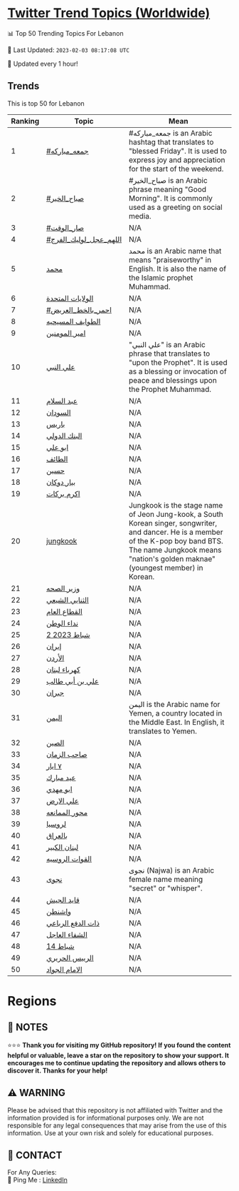 [Twitter Trend Topics (Worldwide)](https://github.com/ErcinDedeoglu/Twitter-Trend-Topics)
==========


📊 Top 50 Trending Topics For Lebanon

📆 Last Updated: `2023-02-03 08:17:08 UTC`

🔧 Updated every 1 hour!


## Trends

This is top 50 for Lebanon

| Ranking | Topic | Mean |
| ------- | ------------ | ------------ |
| 1 | [#جمعه_مباركه](http://twitter.com/search?q=%23%d8%ac%d9%85%d8%b9%d9%87_%d9%85%d8%a8%d8%a7%d8%b1%d9%83%d9%87) | #جمعه_مباركه is an Arabic hashtag that translates to "blessed Friday". It is used to express joy and appreciation for the start of the weekend. |
| 2 | [#صباح_الخير](http://twitter.com/search?q=%23%d8%b5%d8%a8%d8%a7%d8%ad_%d8%a7%d9%84%d8%ae%d9%8a%d8%b1) | #صباح_الخير is an Arabic phrase meaning "Good Morning". It is commonly used as a greeting on social media. |
| 3 | [#صار_الوقت](http://twitter.com/search?q=%23%d8%b5%d8%a7%d8%b1_%d8%a7%d9%84%d9%88%d9%82%d8%aa) | N/A |
| 4 | [#اللهم_عجل_لوليك_الفرج](http://twitter.com/search?q=%23%d8%a7%d9%84%d9%84%d9%87%d9%85_%d8%b9%d8%ac%d9%84_%d9%84%d9%88%d9%84%d9%8a%d9%83_%d8%a7%d9%84%d9%81%d8%b1%d8%ac) | N/A |
| 5 | [محمد](http://twitter.com/search?q=%d9%85%d8%ad%d9%85%d8%af) | محمد is an Arabic name that means "praiseworthy" in English. It is also the name of the Islamic prophet Muhammad. |
| 6 | [الولايات المتحدة](http://twitter.com/search?q=%d8%a7%d9%84%d9%88%d9%84%d8%a7%d9%8a%d8%a7%d8%aa+%d8%a7%d9%84%d9%85%d8%aa%d8%ad%d8%af%d8%a9) | N/A |
| 7 | [#احمر_بالخط_العريض](http://twitter.com/search?q=%23%d8%a7%d8%ad%d9%85%d8%b1_%d8%a8%d8%a7%d9%84%d8%ae%d8%b7_%d8%a7%d9%84%d8%b9%d8%b1%d9%8a%d8%b6) | N/A |
| 8 | [الطوايف المسيحيه](http://twitter.com/search?q=%d8%a7%d9%84%d8%b7%d9%88%d8%a7%d9%8a%d9%81+%d8%a7%d9%84%d9%85%d8%b3%d9%8a%d8%ad%d9%8a%d9%87) | N/A |
| 9 | [امير المومنين](http://twitter.com/search?q=%d8%a7%d9%85%d9%8a%d8%b1+%d8%a7%d9%84%d9%85%d9%88%d9%85%d9%86%d9%8a%d9%86) | N/A |
| 10 | [علي النبي](http://twitter.com/search?q=%d8%b9%d9%84%d9%8a+%d8%a7%d9%84%d9%86%d8%a8%d9%8a) | "علي النبي" is an Arabic phrase that translates to "upon the Prophet". It is used as a blessing or invocation of peace and blessings upon the Prophet Muhammad. |
| 11 | [عبد السلام](http://twitter.com/search?q=%d8%b9%d8%a8%d8%af+%d8%a7%d9%84%d8%b3%d9%84%d8%a7%d9%85) | N/A |
| 12 | [السودان](http://twitter.com/search?q=%d8%a7%d9%84%d8%b3%d9%88%d8%af%d8%a7%d9%86) | N/A |
| 13 | [باريس](http://twitter.com/search?q=%d8%a8%d8%a7%d8%b1%d9%8a%d8%b3) | N/A |
| 14 | [البنك الدولي](http://twitter.com/search?q=%d8%a7%d9%84%d8%a8%d9%86%d9%83+%d8%a7%d9%84%d8%af%d9%88%d9%84%d9%8a) | N/A |
| 15 | [ابو علي](http://twitter.com/search?q=%d8%a7%d8%a8%d9%88+%d8%b9%d9%84%d9%8a) | N/A |
| 16 | [الطائف](http://twitter.com/search?q=%d8%a7%d9%84%d8%b7%d8%a7%d8%a6%d9%81) | N/A |
| 17 | [حسين](http://twitter.com/search?q=%d8%ad%d8%b3%d9%8a%d9%86) | N/A |
| 18 | [بيار دوكان](http://twitter.com/search?q=%d8%a8%d9%8a%d8%a7%d8%b1+%d8%af%d9%88%d9%83%d8%a7%d9%86) | N/A |
| 19 | [اكرم بركات](http://twitter.com/search?q=%d8%a7%d9%83%d8%b1%d9%85+%d8%a8%d8%b1%d9%83%d8%a7%d8%aa) | N/A |
| 20 | [jungkook](http://twitter.com/search?q=jungkook) | Jungkook is the stage name of Jeon Jung-kook, a South Korean singer, songwriter, and dancer. He is a member of the K-pop boy band BTS. The name Jungkook means "nation's golden maknae" (youngest member) in Korean. |
| 21 | [وزير الصحه](http://twitter.com/search?q=%d9%88%d8%b2%d9%8a%d8%b1+%d8%a7%d9%84%d8%b5%d8%ad%d9%87) | N/A |
| 22 | [الثنايي الشيعي](http://twitter.com/search?q=%d8%a7%d9%84%d8%ab%d9%86%d8%a7%d9%8a%d9%8a+%d8%a7%d9%84%d8%b4%d9%8a%d8%b9%d9%8a) | N/A |
| 23 | [القطاع العام](http://twitter.com/search?q=%d8%a7%d9%84%d9%82%d8%b7%d8%a7%d8%b9+%d8%a7%d9%84%d8%b9%d8%a7%d9%85) | N/A |
| 24 | [نداء الوطن](http://twitter.com/search?q=%d9%86%d8%af%d8%a7%d8%a1+%d8%a7%d9%84%d9%88%d8%b7%d9%86) | N/A |
| 25 | [2 شباط 2023](http://twitter.com/search?q=2+%d8%b4%d8%a8%d8%a7%d8%b7+2023) | N/A |
| 26 | [إيران](http://twitter.com/search?q=%d8%a5%d9%8a%d8%b1%d8%a7%d9%86) | N/A |
| 27 | [الأردن](http://twitter.com/search?q=%d8%a7%d9%84%d8%a3%d8%b1%d8%af%d9%86) | N/A |
| 28 | [كهرباء لبنان](http://twitter.com/search?q=%d9%83%d9%87%d8%b1%d8%a8%d8%a7%d8%a1+%d9%84%d8%a8%d9%86%d8%a7%d9%86) | N/A |
| 29 | [علي بن أبي طالب](http://twitter.com/search?q=%d8%b9%d9%84%d9%8a+%d8%a8%d9%86+%d8%a3%d8%a8%d9%8a+%d8%b7%d8%a7%d9%84%d8%a8) | N/A |
| 30 | [جبران](http://twitter.com/search?q=%d8%ac%d8%a8%d8%b1%d8%a7%d9%86) | N/A |
| 31 | [اليمن](http://twitter.com/search?q=%d8%a7%d9%84%d9%8a%d9%85%d9%86) | اليمن is the Arabic name for Yemen, a country located in the Middle East. In English, it translates to Yemen. |
| 32 | [الصين](http://twitter.com/search?q=%d8%a7%d9%84%d8%b5%d9%8a%d9%86) | N/A |
| 33 | [صاحب الزمان](http://twitter.com/search?q=%d8%b5%d8%a7%d8%ad%d8%a8+%d8%a7%d9%84%d8%b2%d9%85%d8%a7%d9%86) | N/A |
| 34 | [٧ ايار](http://twitter.com/search?q=%d9%a7+%d8%a7%d9%8a%d8%a7%d8%b1) | N/A |
| 35 | [عيد مبارك](http://twitter.com/search?q=%d8%b9%d9%8a%d8%af+%d9%85%d8%a8%d8%a7%d8%b1%d9%83) | N/A |
| 36 | [ابو مهدي](http://twitter.com/search?q=%d8%a7%d8%a8%d9%88+%d9%85%d9%87%d8%af%d9%8a) | N/A |
| 37 | [علي الارض](http://twitter.com/search?q=%d8%b9%d9%84%d9%8a+%d8%a7%d9%84%d8%a7%d8%b1%d8%b6) | N/A |
| 38 | [محور الممانعه](http://twitter.com/search?q=%d9%85%d8%ad%d9%88%d8%b1+%d8%a7%d9%84%d9%85%d9%85%d8%a7%d9%86%d8%b9%d9%87) | N/A |
| 39 | [لروسيا](http://twitter.com/search?q=%d9%84%d8%b1%d9%88%d8%b3%d9%8a%d8%a7) | N/A |
| 40 | [بالعراق](http://twitter.com/search?q=%d8%a8%d8%a7%d9%84%d8%b9%d8%b1%d8%a7%d9%82) | N/A |
| 41 | [لبنان الكبير](http://twitter.com/search?q=%d9%84%d8%a8%d9%86%d8%a7%d9%86+%d8%a7%d9%84%d9%83%d8%a8%d9%8a%d8%b1) | N/A |
| 42 | [القوات الروسيه](http://twitter.com/search?q=%d8%a7%d9%84%d9%82%d9%88%d8%a7%d8%aa+%d8%a7%d9%84%d8%b1%d9%88%d8%b3%d9%8a%d9%87) | N/A |
| 43 | [نجوى](http://twitter.com/search?q=%d9%86%d8%ac%d9%88%d9%89) | نجوى (Najwa) is an Arabic female name meaning "secret" or "whisper". |
| 44 | [قايد الجيش](http://twitter.com/search?q=%d9%82%d8%a7%d9%8a%d8%af+%d8%a7%d9%84%d8%ac%d9%8a%d8%b4) | N/A |
| 45 | [واشنطن](http://twitter.com/search?q=%d9%88%d8%a7%d8%b4%d9%86%d8%b7%d9%86) | N/A |
| 46 | [ذات الدفع الرباعي](http://twitter.com/search?q=%d8%b0%d8%a7%d8%aa+%d8%a7%d9%84%d8%af%d9%81%d8%b9+%d8%a7%d9%84%d8%b1%d8%a8%d8%a7%d8%b9%d9%8a) | N/A |
| 47 | [الشفاء العاجل](http://twitter.com/search?q=%d8%a7%d9%84%d8%b4%d9%81%d8%a7%d8%a1+%d8%a7%d9%84%d8%b9%d8%a7%d8%ac%d9%84) | N/A |
| 48 | [14 شباط](http://twitter.com/search?q=14+%d8%b4%d8%a8%d8%a7%d8%b7) | N/A |
| 49 | [الرييس الحريري](http://twitter.com/search?q=%d8%a7%d9%84%d8%b1%d9%8a%d9%8a%d8%b3+%d8%a7%d9%84%d8%ad%d8%b1%d9%8a%d8%b1%d9%8a) | N/A |
| 50 | [الامام الجواد](http://twitter.com/search?q=%d8%a7%d9%84%d8%a7%d9%85%d8%a7%d9%85+%d8%a7%d9%84%d8%ac%d9%88%d8%a7%d8%af) | N/A |



# Regions




## 📝 NOTES

⭐⭐⭐ **Thank you for visiting my GitHub repository! If you found the content helpful or valuable, leave a star on the repository to show your support. It encourages me to continue updating the repository and allows others to discover it. Thanks for your help!**


## ⚠️ WARNING

Please be advised that this repository is not affiliated with Twitter and the information provided is for informational purposes only. We are not responsible for any legal consequences that may arise from the use of this information. Use at your own risk and solely for educational purposes.


## 📨 CONTACT

 For Any Queries:  
            🏓 Ping Me : [LinkedIn](https://www.linkedin.com/in/ercindedeoglu/)
